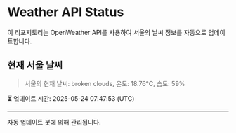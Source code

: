 
# Weather API Status

이 리포지토리는 OpenWeather API를 사용하여 서울의 날씨 정보를 자동으로 업데이트합니다.

## 현재 서울 날씨
> 서울의 현재 날씨: broken clouds, 온도: 18.76°C, 습도: 59%

⏳ 업데이트 시간: 2025-05-24 07:47:53 (UTC)

---
자동 업데이트 봇에 의해 관리됩니다.
